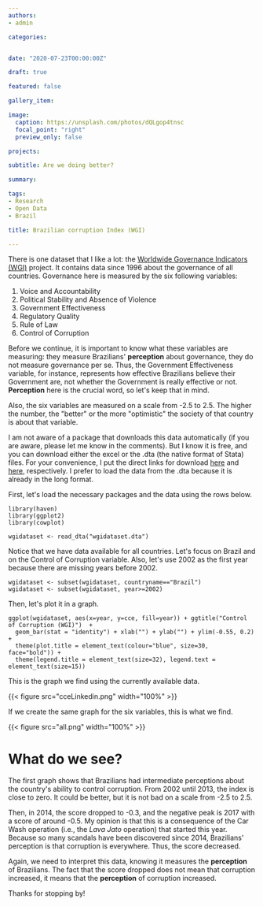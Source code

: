 ```yaml
---
authors:
- admin

categories: 


date: "2020-07-23T00:00:00Z"

draft: true

featured: false

gallery_item:

image:
  caption: https://unsplash.com/photos/dQLgop4tnsc
  focal_point: "right"
  preview_only: false

projects:

subtitle: Are we doing better?

summary: 

tags:
- Research
- Open Data
- Brazil

title: Brazilian corruption Index (WGI)

---
```


There is one dataset that I like a lot: the [Worldwide Governance Indicators (WGI)](https://info.worldbank.org/governance/wgi/) project. It contains data since 1996 about the governance of all countries. Governance here is measured by the six following variables:


1. Voice and Accountability
2. Political Stability and Absence of Violence
3. Government Effectiveness
4. Regulatory Quality
5. Rule of Law
6. Control of Corruption

Before we continue, it is important to know what these variables are measuring: they measure Brazilians' **perception** about governance, they do not measure governance per se. Thus, the Government Effectiveness variable, for instance, represents how effective Brazilians believe their Government are, not whether the Government is really effective or not. **Perception** here is the crucial word, so let's keep that in mind. 

Also, the six variables are measured on a scale from -2.5 to 2.5. The higher the number, the "better" or the more "optimistic" the society of that country is about that variable.

I am not aware of a package that downloads this data automatically (if you are aware, please let me know in the comments). But I know it is free, and you can download either the excel or the .dta (the native format of Stata) files. For your convenience, I put the direct links for download [here](https://info.worldbank.org/governance/wgi/Home/downLoadFile?fileName=wgidataset.xlsx) and [here](https://info.worldbank.org/governance/wgi/Home/downLoadFile?fileName=wgidataset_stata.zip), respectively. I prefer to load the data from the .dta because it is already in the long format. 


First, let's load the necessary packages and the data using the rows below.


    library(haven)
    library(ggplot2)
    library(cowplot)

    wgidataset <- read_dta("wgidataset.dta")

Notice that we have data available for all countries. Let's focus on Brazil and on the Control of Corruption variable. Also, let's use 2002 as the first year because there are missing years before 2002. 

    wgidataset <- subset(wgidataset, countryname=="Brazil")
    wgidataset <- subset(wgidataset, year>=2002)


Then, let's plot it in a graph.
    
    ggplot(wgidataset, aes(x=year, y=cce, fill=year)) + ggtitle("Control of Corruption (WGI)")  + 
      geom_bar(stat = "identity") + xlab("") + ylab("") + ylim(-0.55, 0.2) + 
      theme(plot.title = element_text(colour="blue", size=30, face="bold")) +
      theme(legend.title = element_text(size=32), legend.text = element_text(size=15))
      

This is the graph we find using the currently available data.

{{< figure src="cceLinkedin.png"  width="100%" >}}

If we create the same graph for the six variables, this is what we find.

{{< figure src="all.png"  width="100%" >}}


# What do we see?       
                 
The first graph shows that Brazilians had intermediate perceptions about the country's ability to control corruption. From 2002 until 2013, the index is close to zero. It could be better, but it is not bad on a scale from -2.5 to 2.5. 

Then, in 2014, the score dropped to -0.3, and the negative peak is 2017 with a score of around -0.5. My opinion is that this is a consequence of the Car Wash operation (i.e., the _Lava Jato_ operation) that started this year. Because so many scandals have been discovered since 2014, Brazilians' perception is that corruption is everywhere. Thus, the score decreased.


Again, we need to interpret this data, knowing it measures the **perception** of Brazilians. The fact that the score dropped does not mean that corruption increased, it means that the **perception** of corruption increased.

Thanks for stopping by!



